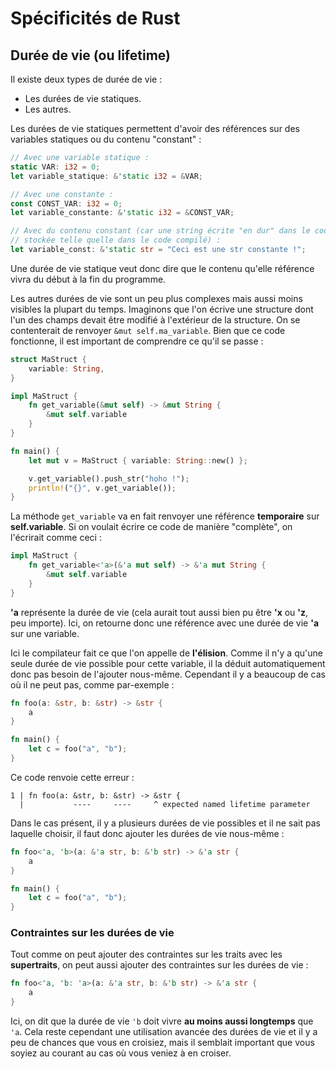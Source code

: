 # Spécificités de Rust

## Durée de vie (ou lifetime)

Il existe deux types de durée de vie :

 - Les durées de vie statiques.
 - Les autres.

Les durées de vie statiques permettent d'avoir des références sur des variables statiques ou du contenu "constant" :

```Rust
// Avec une variable statique :
static VAR: i32 = 0;
let variable_statique: &'static i32 = &VAR;

// Avec une constante :
const CONST_VAR: i32 = 0;
let variable_constante: &'static i32 = &CONST_VAR;

// Avec du contenu constant (car une string écrite "en dur" dans le code est
// stockée telle quelle dans le code compilé) :
let variable_const: &'static str = "Ceci est une str constante !";
```

Une durée de vie statique veut donc dire que le contenu qu'elle référence vivra du début à la fin du programme.

Les autres durées de vie sont un peu plus complexes mais aussi moins visibles la plupart du temps. Imaginons que l'on écrive une structure dont l'un des champs devait être modifié à l'extérieur de la structure. On se contenterait de renvoyer `&mut self.ma_variable`. Bien que ce code fonctionne, il est important de comprendre ce qu'il se passe :

```Rust
struct MaStruct {
    variable: String,
}

impl MaStruct {
    fn get_variable(&mut self) -> &mut String {
        &mut self.variable
    }
}

fn main() {
    let mut v = MaStruct { variable: String::new() };

    v.get_variable().push_str("hoho !");
    println!("{}", v.get_variable());
}
```

La méthode ``get_variable`` va en fait renvoyer une référence __temporaire__ sur __self.variable__. Si on voulait écrire ce code de manière "complète", on l'écrirait comme ceci :

```Rust
impl MaStruct {
    fn get_variable<'a>(&'a mut self) -> &'a mut String {
        &mut self.variable
    }
}
```

__'a__ représente la durée de vie (cela aurait tout aussi bien pu être __'x__ ou __'z__, peu importe). Ici, on retourne donc une référence avec une durée de vie __'a__ sur une variable.

Ici le compilateur fait ce que l'on appelle de __l'élision__. Comme il n'y a qu'une seule durée de vie possible pour cette variable, il la déduit automatiquement donc pas besoin de l'ajouter nous-même. Cependant il y a beaucoup de cas où il ne peut pas, comme par-exemple :

```Rust
fn foo(a: &str, b: &str) -> &str {
    a
}

fn main() {
    let c = foo("a", "b");
}
```

Ce code renvoie cette erreur :

```Shell
1 | fn foo(a: &str, b: &str) -> &str {
  |           ----     ----     ^ expected named lifetime parameter
```

Dans le cas présent, il y a plusieurs durées de vie possibles et il ne sait pas laquelle choisir, il faut donc ajouter les durées de vie nous-même :

```Rust
fn foo<'a, 'b>(a: &'a str, b: &'b str) -> &'a str {
    a
}

fn main() {
    let c = foo("a", "b");
}
```

### Contraintes sur les durées de vie

Tout comme on peut ajouter des contraintes sur les traits avec les __supertraits__, on peut aussi ajouter des contraintes sur les durées de vie :

```Rust
fn foo<'a, 'b: 'a>(a: &'a str, b: &'b str) -> &'a str {
    a
}
```

Ici, on dit que la durée de vie `'b` doit vivre __au moins aussi longtemps__ que `'a`. Cela reste cependant une utilisation avancée des durées de vie et il y a peu de chances que vous en croisiez, mais il semblait important que vous soyiez au courant au cas où vous veniez à en croiser.

